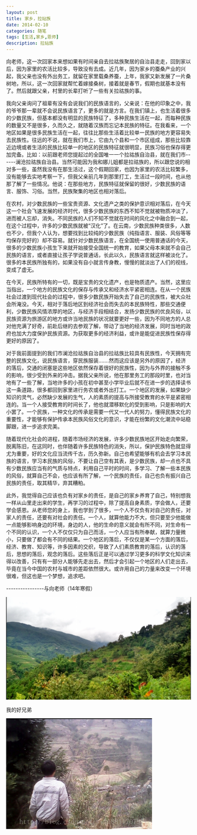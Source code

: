 ```yaml
---
layout: post
title: 家乡，拉祜族
date: 2014-02-10
categories: 随笔
tags: [生活,家乡,恩师]
description: 拉祜族
---
```



 向老师，这一次回家本来想如果有时间亲自去拉祜族聚居的自治县走走，回到家以后，因为家里的农活比较多，导致没有去成。近几年，因为家乡的蚕桑产业的兴起，我父亲也没有外出务工，就留在家里载桑养蚕，上年，我家又新发展了一片桑树地，所以，这一次回家就帮忙着嫁接桑树，接着就是春节，假期也就基本没有了。然后就跟父亲，村里的长辈打听了一些有关拉祜族的事。
   
我向父亲询问了祖辈有没有会说我们的民族语言的，父亲说：在他的印象之中，我的爷爷那一辈就不会说民族语言了，更多的就是方言。在我们镇上，也生活着很多的少数民族，但基本都没有明显的民族特征了，多种民族生活在一起，而每种民族的数量又不是很多，久而久之，就随着汉族而忘记本民族的特征。在我看来，一个地区如果是很多民族生活在一起，往往比那些生活着比较单一民族的地方更容易失去民族性。往远的不说，就在我们市上，它由九个县和一个市区组成，那些比较靠近边境或者生活的民族比较单一的地区的民族特征就很明显，民族习俗也保存得更加完备。比如：以前跟老师您提起过的全国唯一一个拉祜族自治县，就在我们市------澜沧拉祜族自治县。当然可能因为我和娜儿姐都是拉祜族的，所以跟您说的相对多一些，虽然我没有在那生活过，这个假期回家，也因为家里的农活比较繁多，没有能够去实地考察一下，但我父亲前几年到那里打工，生活过一段时间，也从他那了解了一些情况。他说：在那些地方，民族特征就保留的很好，少数民族的语言、服饰、习俗。当然，民族聚集的地区也相对落后。

在农村，对少数民族的一些宝贵资源、文化遗产之类的保护意识相对落后，在今天这一个社会飞速发展的经济时代，很多少数民族的东西不知不觉就被物质冲淡了，进而被人忘却，消失。不同民族的人们不知不觉就在时间的风化之中融合到一起，在这个过程中，许多的少数民族就被“汉化”了。在云南，少数民族种类很多，人数也不少，但我个人认为，想要找到比较纯的少数民族（纯指语言、服装、风俗等等均保存完好的）却不容易。就针对少数民族语言，在全国统一使用普通话的今天，很多的少数民族小孩生下来就开始接受全国统一的教育，如果父母本来就不会自己民族的语言，或者直接让孩子学说普通话，长此以久，民族语言就这样被淡化了。很多的本民族所独有的，如果没有自小就言传身教，慢慢的就淡出了人们的视线，变成了虚无。

在今天，民族所特有的一切，既是宝贵的文化遗产，也是物质遗产。当然，这里应当指出，一个地方的民族文化的保存与传承又和经济水平紧密相连。在从一个民族社会过渡到现代社会的过程中，很多少数民族开始失去了自己的民族性，被大众社会所淹没。今天，相对于落后地区到经济社会而失去的本民族特性，那些交通便利，少数民族风情浓厚的地区，与经济手段相结合，发扬少数民族的优良风俗，以民族资源为旅游区的地方或许当地民族的状况就要更好一些，因为不同地方的人总对他充满了好奇，前赴后继的去参观了解，带动了当地的经济发展，同时当地的政府也加大力度保护民族资源。为获取更多的经济利益，或许是能促进民族性保存得更好的原因了。

对于我前面提到的我们市澜沧拉祜族自治县的拉祜族比较具有民族性，今天拥有完整的民族文化，说民族语言，穿民族服装…….然而这应该是另外的原因了，经济的落后，交通的闭塞是这些地区依然保存着很好的民族性，因为与外界的接触不多的影响，很少受到外来的冲击。据我父亲所说，他在那里务工的那段时里，也对当地有了一些了解，当地许多的小孩在初中甚至小学毕业后就不在进一步的选择读书这一条道路，很多都回到家里进行务农或者外出打工。一个地区的发展，如果缺少知识的灵气，必然缺少发展的生气，人的素质的提高与所接受教育的水平是紧密相连的。当一个人接受教育的时间长了，他也就潜移默化的受到影响，只是影响的大小罢了。一个民族，一种文化的传承是需要一代又一代人的努力，懂得民族文化的重要性，才能够有保护传承本民族风俗文化的意识，才能在纷繁的文化潮流中站稳脚跟，进一步追求完美。

随着现代化社会的进程，随着市场经济的发展，许多少数民族地区开始走向繁荣，脱离陈旧，在这同时，也伴随着许多民族特色的消失，所以，保护民族特色就显得尤为重要，好的文化应当流传千古，历久弥新。自己也希望能够有机会去学习本民族的语言，学习本民族的风俗，不要让自己空有其表，是少数民族，却一点也不具有少数民族应当有的气质与特点，利用自己平时的时间，多学习、了解一些本民族的风俗，就算自己不会，也应该有所了解，一个民族的责任，自己也负有振兴自己民族的责任，取其精华，弃其糟粕。

此外，我觉得自己应该也负有对家乡的责任，是自己的家乡养育了自己，特别想我一样从山里走出来的学生，再学习的过程中，除了提高自身素质，学会做人，还要学会感恩。从老师您的身上，我也学到了很多，一个人不仅负有对自己的责任，对家人的责任，还要有对社会的责任。一个人，就算他能力不大，但只要至少他能做一点能够影响身边的环境，身边的人，他的生命的意义就会有所不同，对生命有一个不同的认识，一个人不仅仅只为自己而活，一个人应当有所奉献，就算力量微小，只要做了都会有不同的结果。一个地区的落后，不仅仅是某一个方面的落后，经济、教育、知识等，许多因素的交织，导致了人们素质教育的落后，认识的落后，思想的落后，观念的落后。这些落后正是可以通过学习更多的科学文化知识来得以改善，只有有一部分人能够先走出去，然后才会引起一个地区的人们走出去，毕竟在当今中国的农村与城市的差距依然很大。或许用自己的力量来改变一个环境很难，但这也是一个梦想，追求吧。


----------------与向老师（14年寒假）

![这里写图片描述](/images/blog/home_summer.png)

我的好兄弟

![这里写图片描述](/images/blog/my_borther.png)
